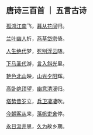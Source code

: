 <style>
.custom-tooltip {
  position: relative;
  display: inline-block;
}

.tooltip-text {
  visibility: hidden;
  background-color: #555;
  color: #fff;
  text-align: center;
  padding: 5px;
  border-radius: 6px;
  position: absolute;
  z-index: 1;
  bottom: 100%; /* Position the tooltip above the text */
  left: 50%;
  margin-left: -60px; /* Center the tooltip */
  opacity: 0;
  transition: opacity 0.3s;
  width: 220px;
  font-size: 18px; /* Set the font size */
}

.custom-tooltip:hover .tooltip-text {
  visibility: visible;
  opacity: .8;
}
</style>

## 唐诗三百首 ｜ 五言古诗

[孤鸿](https://so.gushiwen.cn/shiwenv_f4a35c0d146a.aspx)[江南](https://so.gushiwen.cn/shiwenv_02ba8d3eabab.aspx)飞，[暮从](https://so.gushiwen.cn/shiwenv_047024512325.aspx)[花间](https://so.gushiwen.cn/shiwenv_3185407c5519.aspx)归。

[兰叶](https://so.gushiwen.cn/shiwenv_d5419292d268.aspx)[幽人](https://so.gushiwen.cn/shiwenv_5e265e29083e.aspx)折，[燕草](https://so.gushiwen.cn/shiwenv_727c47ecf120.aspx)[岱宗](https://so.gushiwen.cn/shiwenv_efec283b31e0.aspx)倚。

[人生](https://so.gushiwen.cn/shiwenv_9670cc44eef4.aspx)[绝代](https://so.gushiwen.cn/shiwenv_33daedbc42a1.aspx)梦，[死别](https://so.gushiwen.cn/shiwenv_46c874845670.aspx)[浮云](https://so.gushiwen.cn/shiwenv_12c487f7a589.aspx)随。

[下马](https://so.gushiwen.cn/shiwenv_dc090c40cab3.aspx)[圣代](https://so.gushiwen.cn/shiwenv_dfa0d65184ac.aspx)游，[言入](https://so.gushiwen.cn/shiwenv_3ca53d3dfb52.aspx)[斜光](https://so.gushiwen.cn/shiwenv_8813f91342c8.aspx)里。

[艳色](https://so.gushiwen.cn/shiwenv_f73dd1f66af4.aspx)[北山](https://so.gushiwen.cn/shiwenv_59375fc2edd7.aspx)映，[山光](https://so.gushiwen.cn/shiwenv_9306064f2630.aspx)[夕阳](https://so.gushiwen.cn/shiwenv_2c7594304bb9.aspx)辉。

[高卧](https://so.gushiwen.cn/shiwenv_c6f492aeb6d7.aspx)[绝顶](https://so.gushiwen.cn/shiwenv_23c91fa1d5eb.aspx)望，[幽意](https://so.gushiwen.cn/shiwenv_99260121fb8c.aspx)[清溪](https://so.gushiwen.cn/shiwenv_0b87829569c8.aspx)归。

<a href="#" class="custom-tooltip">塔势<span class="tooltip-text">
塔势如涌出，孤高耸天宫。
登临出世界，磴道盘虚空。
突兀压神州，峥嵘如鬼工。
四角碍白日，七层摩苍穹。
下窥指高鸟，俯听闻惊风。
连山若波涛，奔走似朝东。
青槐夹驰道，宫馆何玲珑。
秋色从西来，苍然满关中。
五陵北原上，万古青濛濛。
净理了可悟，胜因夙所宗。
誓将挂冠去，觉道资无穷。</span></a><a href="#" class="custom-tooltip">昔岁<span class="tooltip-text">
昔岁逢太平，山林二十年。
泉源在庭户，洞壑当门前。
井税有常期，日晏犹得眠。
忽然遭世变，数岁亲戎旃。
今来典斯郡，山夷又纷然。
城小贼不屠，人贫伤可怜。
是以陷邻境，此州独见全。
使臣将王命，岂不如贼焉？
今彼征敛者，迫之如火煎。
谁能绝人命，以作时世贤！
思欲委符节，引竿自刺船。
将家就鱼麦，归老江湖边。</span></a>立，<a href="#" class="custom-tooltip">兵卫<span class="tooltip-text">
兵卫森画戟，宴寝凝清香。
海上风雨至，逍遥池阁凉。
烦疴近消散，嘉宾复满堂。
自惭居处崇，未睹斯民康。
理会是非遣，性达形迹忘。
鲜肥属时禁，蔬果幸见尝。
俯饮一杯酒，仰聆金玉章。
神欢体自轻，意欲凌风翔。
吴中盛文史，群彦今汪洋。
方知大藩地，岂曰财赋疆。</span></a><a href="#" class="custom-tooltip">凄凄<span class="tooltip-text">
</span></a>吹。

<a href="#" class="custom-tooltip">今朝<span class="tooltip-text">
今朝郡斋冷，忽念山中客。
涧底束荆薪，归来煮白石。
欲持一瓢酒，远慰风雨夕。
落叶满空山，何处寻行迹。</span></a><a href="#" class="custom-tooltip">客从<span class="tooltip-text">
客从东方来，衣上灞陵雨。
问客何为来，采山因买斧。
冥冥花正开，飏飏燕新乳。
昨别今已春，鬓丝生几缕。</span></a>来，<a href="#" class="custom-tooltip">落帆<span class="tooltip-text">
落帆逗淮镇，停舫临孤驿。
浩浩风起波，冥冥日沉夕。
人归山郭暗，雁下芦洲白。
独夜忆秦关，听钟未眠客。</span></a><a href="#" class="custom-tooltip">吏舍<span class="tooltip-text">
吏舍跼终年，出郊旷清曙。
杨柳散和风，青山澹吾虑。
依丛适自憩，缘涧还复去。
微雨霭芳原，春鸠鸣何处。
乐幽心屡止，遵事迹犹遽。
终罢斯结庐，慕陶直可庶。</span></a>停。

<a href="#" class="custom-tooltip">永日<span class="tooltip-text">
永日方戚戚，出行复悠悠。
女子今有行，大江溯轻舟。
尔辈苦无恃，抚念益慈柔。
幼为长所育，两别泣不休。
对此结中肠，义往难复留。
自小阙内训，事姑贻我忧。
赖兹托令门，任恤庶无尤。
贫俭诚所尚，资从岂待周。
孝恭遵妇道，容止顺其猷。
别离在今晨，见尔当何秋。
居闲始自遣，临感忽难收。
归来视幼女，零泪缘缨流。</span></a><a href="#" class="custom-tooltip">汲井<span class="tooltip-text">
汲井漱寒齿，清心拂尘服。
闲持贝叶书，步出东斋读。
真源了无取，妄迹世所逐。
遗言冀可冥，缮性何由熟。
道人庭宇静，苔色连深竹。
日出雾露馀，青松如膏沐。
澹然离言说，悟悦心自足。</span></a>思，<a href="#" class="custom-tooltip">久为<span class="tooltip-text">
久为簪组累，幸此南夷谪。
闲依农圃邻，偶似山林客。
晓耕翻露草，夜榜响溪石。
来往不逢人，长歌楚天碧。</span></a>故乡期。
